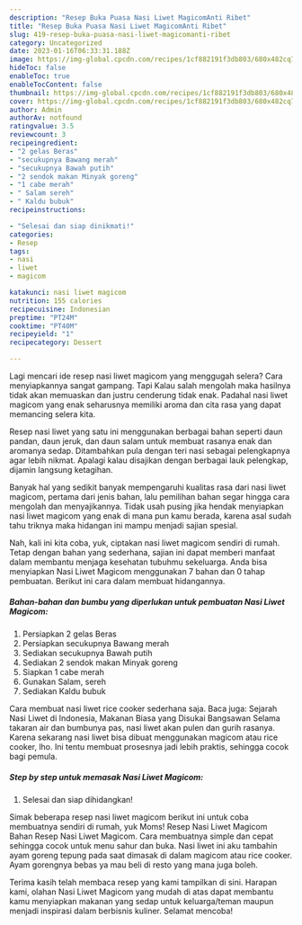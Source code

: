 ```yaml
---
description: "Resep Buka Puasa Nasi Liwet MagicomAnti Ribet"
title: "Resep Buka Puasa Nasi Liwet MagicomAnti Ribet"
slug: 419-resep-buka-puasa-nasi-liwet-magicomanti-ribet
category: Uncategorized
date: 2023-01-16T06:33:31.188Z
image: https://img-global.cpcdn.com/recipes/1cf882191f3db803/680x482cq70/nasi-liwet-magicom-foto-resep-utama.jpg
hideToc: false
enableToc: true
enableTocContent: false
thumbnail: https://img-global.cpcdn.com/recipes/1cf882191f3db803/680x482cq70/nasi-liwet-magicom-foto-resep-utama.jpg
cover: https://img-global.cpcdn.com/recipes/1cf882191f3db803/680x482cq70/nasi-liwet-magicom-foto-resep-utama.jpg
author: Admin
authorAv: notfound
ratingvalue: 3.5
reviewcount: 3
recipeingredient:
- "2 gelas Beras"
- "secukupnya Bawang merah"
- "secukupnya Bawah putih"
- "2 sendok makan Minyak goreng"
- "1 cabe merah"
- " Salam sereh"
- " Kaldu bubuk"
recipeinstructions:

- "Selesai dan siap dinikmati!"
categories:
- Resep
tags:
- nasi
- liwet
- magicom

katakunci: nasi liwet magicom 
nutrition: 155 calories
recipecuisine: Indonesian
preptime: "PT24M"
cooktime: "PT40M"
recipeyield: "1"
recipecategory: Dessert

---
```



Lagi mencari ide resep nasi liwet magicom yang menggugah selera? Cara menyiapkannya sangat gampang. Tapi Kalau salah mengolah maka hasilnya tidak akan memuaskan dan justru cenderung tidak enak. Padahal nasi liwet magicom yang enak seharusnya memiliki aroma dan cita rasa yang dapat memancing selera kita.


Resep nasi liwet yang satu ini menggunakan berbagai bahan seperti daun pandan, daun jeruk, dan daun salam untuk membuat rasanya enak dan aromanya sedap. Ditambahkan pula dengan teri nasi sebagai pelengkapnya agar lebih nikmat. Apalagi kalau disajikan dengan berbagai lauk pelengkap, dijamin langsung ketagihan.

Banyak hal yang sedikit banyak mempengaruhi kualitas rasa dari nasi liwet magicom, pertama dari jenis bahan, lalu pemilihan bahan segar hingga cara mengolah dan menyajikannya. Tidak usah pusing jika hendak menyiapkan nasi liwet magicom yang enak di mana pun kamu berada, karena asal sudah tahu triknya maka hidangan ini mampu menjadi sajian spesial.


Nah, kali ini kita coba, yuk, ciptakan nasi liwet magicom sendiri di rumah. Tetap dengan bahan yang sederhana, sajian ini dapat memberi manfaat dalam membantu menjaga kesehatan tubuhmu sekeluarga. Anda bisa menyiapkan Nasi Liwet Magicom menggunakan 7 bahan dan 0 tahap pembuatan. Berikut ini cara dalam membuat hidangannya.

<!--inarticleads1-->

##### Bahan-bahan dan bumbu yang diperlukan untuk pembuatan Nasi Liwet Magicom:

1. Persiapkan 2 gelas Beras
1. Persiapkan secukupnya Bawang merah
1. Sediakan secukupnya Bawah putih
1. Sediakan 2 sendok makan Minyak goreng
1. Siapkan 1 cabe merah
1. Gunakan  Salam, sereh
1. Sediakan  Kaldu bubuk


Cara membuat nasi liwet rice cooker sederhana saja. Baca juga: Sejarah Nasi Liwet di Indonesia, Makanan Biasa yang Disukai Bangsawan Selama takaran air dan bumbunya pas, nasi liwet akan pulen dan gurih rasanya. Karena sekarang nasi liwet bisa dibuat menggunakan magicom atau rice cooker, lho. Ini tentu membuat prosesnya jadi lebih praktis, sehingga cocok bagi pemula. 

<!--inarticleads2-->

##### Step by step untuk memasak Nasi Liwet Magicom:


1. Selesai dan siap dihidangkan!

Simak beberapa resep nasi liwet magicom berikut ini untuk coba membuatnya sendiri di rumah, yuk Moms! Resep Nasi Liwet Magicom Bahan Resep Nasi Liwet Magicom. Cara membuatnya simple dan cepat sehingga cocok untuk menu sahur dan buka. Nasi liwet ini aku tambahin ayam goreng tepung pada saat dimasak di dalam magicom atau rice cooker. Ayam gorengnya bebas ya mau beli di resto yang mana juga boleh. 

Terima kasih telah membaca resep yang kami tampilkan di sini. Harapan kami, olahan Nasi Liwet Magicom yang mudah di atas dapat membantu kamu menyiapkan makanan yang sedap untuk keluarga/teman maupun menjadi inspirasi dalam berbisnis kuliner. Selamat mencoba!
